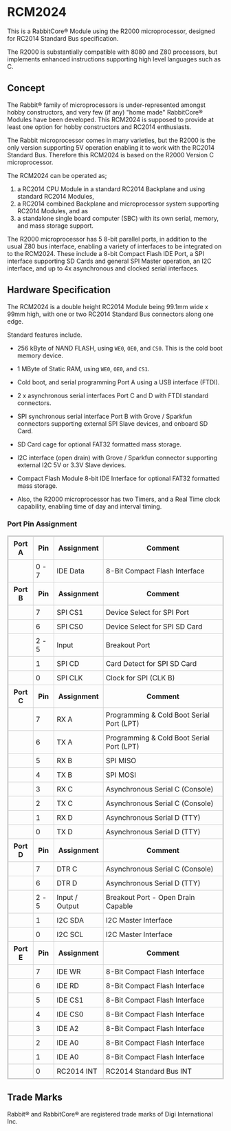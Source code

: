 # RCM2024

This is a RabbitCore® Module using the R2000 microprocessor, designed for RC2014 Standard Bus specification.

The R2000 is substantially compatible with 8080 and Z80 processors, but implements enhanced instructions supporting high level languages such as C.

## Concept

The Rabbit® family of microprocessors is under-represented amongst hobby constructors, and very few (if any) "home made" RabbitCore® Modules have been developed. This RCM2024 is supposed to provide at least one option for hobby constructors and RC2014 enthusiasts.

The Rabbit microprocessor comes in many varieties, but the R2000 is the only version supporting 5V operation enabling it to work with the RC2014 Standard Bus. Therefore this RCM2024 is based on the R2000 Version C microprocessor.

The RCM2024 can be operated as;

 1. a RC2014 CPU Module in a standard RC2014 Backplane and using standard RC2014 Modules,
 2. a RC2014 combined Backplane and microprocessor system supporting RC2014 Modules, and as
 3. a standalone single board computer (SBC) with its own serial, memory, and mass storage support.

The R2000 microprocessor has 5 8-bit parallel ports, in addition to the usual Z80 bus interface, enabling a variety of interfaces to be integrated on to the RCM2024. These include a 8-bit Compact Flash IDE Port, a SPI interface supporting SD Cards and general SPI Master operation, an I2C interface, and up to 4x asynchronous and clocked serial interfaces.

## Hardware Specification

The RCM2024 is a double height RC2014 Module being 99.1mm wide x 99mm high, with one or two RC2014 Standard Bus connectors along one edge.

Standard features include.

- 256 kByte of NAND FLASH, using `WE0`, `OE0`, and `CS0`. This is the cold boot memory device.
- 1 MByte of Static RAM, using `WE0`, `OE0`, and `CS1`.

- Cold boot, and serial programming Port A using a USB interface (FTDI).
- 2 x asynchronous serial interfaces Port C and D with FTDI standard connectors.

- SPI synchronous serial interface Port B with Grove / Sparkfun connectors supporting external SPI Slave devices, and onboard SD Card.
- SD Card cage for optional FAT32 formatted mass storage.

- I2C interface (open drain) with Grove / Sparkfun connector supporting external I2C 5V or 3.3V Slave devices.

- Compact Flash Module 8-bit IDE Interface for optional FAT32 formatted mass storage.

- Also, the R2000 microprocessor has two Timers, and a Real Time clock capability, enabling time of day and interval timing.

### Port Pin Assignment

<div>
<table style="border: 2px solid #cccccc;">
<tbody>
<tr>
<th style="border: 1px solid #cccccc; padding: 6px;">Port A</th>
<th style="border: 1px solid #cccccc; padding: 6px;">Pin</th>
<th style="border: 1px solid #cccccc; padding: 6px;">Assignment</th>
<th style="border: 1px solid #cccccc; padding: 6px;">Comment</th>
</tr>
<tr>
<td style="border: 1px solid #cccccc; padding: 6px;"></td>
<td style="border: 1px solid #cccccc; padding: 6px;">0 - 7</td>
<td style="border: 1px solid #cccccc; padding: 6px;">IDE Data</td>
<td style="border: 1px solid #cccccc; padding: 6px;">8-Bit Compact Flash Interface</td>
</tr>
<tr>
<th style="border: 1px solid #cccccc; padding: 6px;">Port B</th>
<th style="border: 1px solid #cccccc; padding: 6px;">Pin</th>
<th style="border: 1px solid #cccccc; padding: 6px;">Assignment</th>
<th style="border: 1px solid #cccccc; padding: 6px;">Comment</th>
</tr>
<tr>
<td style="border: 1px solid #cccccc; padding: 6px;"></td>
<td style="border: 1px solid #cccccc; padding: 6px;">7</td>
<td style="border: 1px solid #cccccc; padding: 6px;">SPI CS1</td>
<td style="border: 1px solid #cccccc; padding: 6px;">Device Select for SPI Port</td>
</tr>
<tr>
<td style="border: 1px solid #cccccc; padding: 6px;"></td>
<td style="border: 1px solid #cccccc; padding: 6px;">6</td>
<td style="border: 1px solid #cccccc; padding: 6px;">SPI CS0</td>
<td style="border: 1px solid #cccccc; padding: 6px;">Device Select for SPI SD Card</td>
</tr>
<tr>
<td style="border: 1px solid #cccccc; padding: 6px;"></td>
<td style="border: 1px solid #cccccc; padding: 6px;">2 - 5</td>
<td style="border: 1px solid #cccccc; padding: 6px;">Input</td>
<td style="border: 1px solid #cccccc; padding: 6px;">Breakout Port</td>
</tr>
<tr>
<td style="border: 1px solid #cccccc; padding: 6px;"></td>
<td style="border: 1px solid #cccccc; padding: 6px;">1</td>
<td style="border: 1px solid #cccccc; padding: 6px;">SPI CD</td>
<td style="border: 1px solid #cccccc; padding: 6px;">Card Detect for SPI SD Card</td>
</tr>
<tr>
<td style="border: 1px solid #cccccc; padding: 6px;"></td>
<td style="border: 1px solid #cccccc; padding: 6px;">0</td>
<td style="border: 1px solid #cccccc; padding: 6px;">SPI CLK</td>
<td style="border: 1px solid #cccccc; padding: 6px;">Clock for SPI (CLK B)</td>
</tr>
<tr>
<th style="border: 1px solid #cccccc; padding: 6px;">Port C</th>
<th style="border: 1px solid #cccccc; padding: 6px;">Pin</th>
<th style="border: 1px solid #cccccc; padding: 6px;">Assignment</th>
<th style="border: 1px solid #cccccc; padding: 6px;">Comment</th>
</tr>
<tr>
<td style="border: 1px solid #cccccc; padding: 6px;"></td>
<td style="border: 1px solid #cccccc; padding: 6px;">7</td>
<td style="border: 1px solid #cccccc; padding: 6px;">RX A</td>
<td style="border: 1px solid #cccccc; padding: 6px;">Programming & Cold Boot Serial Port (LPT)</td>
</tr>
<tr>
<td style="border: 1px solid #cccccc; padding: 6px;"></td>
<td style="border: 1px solid #cccccc; padding: 6px;">6</td>
<td style="border: 1px solid #cccccc; padding: 6px;">TX A</td>
<td style="border: 1px solid #cccccc; padding: 6px;">Programming & Cold Boot Serial Port (LPT)</td>
</tr>
<tr>
<td style="border: 1px solid #cccccc; padding: 6px;"></td>
<td style="border: 1px solid #cccccc; padding: 6px;">5</td>
<td style="border: 1px solid #cccccc; padding: 6px;">RX B</td>
<td style="border: 1px solid #cccccc; padding: 6px;">SPI MISO </td>
</tr>
<tr>
<td style="border: 1px solid #cccccc; padding: 6px;"></td>
<td style="border: 1px solid #cccccc; padding: 6px;">4</td>
<td style="border: 1px solid #cccccc; padding: 6px;">TX B</td>
<td style="border: 1px solid #cccccc; padding: 6px;">SPI MOSI</td>
</tr>
<tr>
<td style="border: 1px solid #cccccc; padding: 6px;"></td>
<td style="border: 1px solid #cccccc; padding: 6px;">3</td>
<td style="border: 1px solid #cccccc; padding: 6px;">RX C</td>
<td style="border: 1px solid #cccccc; padding: 6px;">Asynchronous Serial C (Console)</td>
</tr>
<tr>
<td style="border: 1px solid #cccccc; padding: 6px;"></td>
<td style="border: 1px solid #cccccc; padding: 6px;">2</td>
<td style="border: 1px solid #cccccc; padding: 6px;">TX C</td>
<td style="border: 1px solid #cccccc; padding: 6px;">Asynchronous Serial C (Console)</td>
</tr>
<tr>
<td style="border: 1px solid #cccccc; padding: 6px;"></td>
<td style="border: 1px solid #cccccc; padding: 6px;">1</td>
<td style="border: 1px solid #cccccc; padding: 6px;">RX D</td>
<td style="border: 1px solid #cccccc; padding: 6px;">Asynchronous Serial D (TTY)</td>
</tr>
<tr>
<td style="border: 1px solid #cccccc; padding: 6px;"></td>
<td style="border: 1px solid #cccccc; padding: 6px;">0</td>
<td style="border: 1px solid #cccccc; padding: 6px;">TX D</td>
<td style="border: 1px solid #cccccc; padding: 6px;">Asynchronous Serial D (TTY)</td>
</tr>
<tr>
<th style="border: 1px solid #cccccc; padding: 6px;">Port D</th>
<th style="border: 1px solid #cccccc; padding: 6px;">Pin</th>
<th style="border: 1px solid #cccccc; padding: 6px;">Assignment</th>
<th style="border: 1px solid #cccccc; padding: 6px;">Comment</th>
</tr>
<tr>
<td style="border: 1px solid #cccccc; padding: 6px;"></td>
<td style="border: 1px solid #cccccc; padding: 6px;">7</td>
<td style="border: 1px solid #cccccc; padding: 6px;">DTR C</td>
<td style="border: 1px solid #cccccc; padding: 6px;">Asynchronous Serial C (Console)</td>
</tr>
<tr>
<td style="border: 1px solid #cccccc; padding: 6px;"></td>
<td style="border: 1px solid #cccccc; padding: 6px;">6</td>
<td style="border: 1px solid #cccccc; padding: 6px;">DTR D</td>
<td style="border: 1px solid #cccccc; padding: 6px;">Asynchronous Serial D (TTY)</td>
</tr>
<tr>
<td style="border: 1px solid #cccccc; padding: 6px;"></td>
<td style="border: 1px solid #cccccc; padding: 6px;">2 - 5</td>
<td style="border: 1px solid #cccccc; padding: 6px;">Input / Output</td>
<td style="border: 1px solid #cccccc; padding: 6px;">Breakout Port - Open Drain Capable</td>
</tr>
<tr>
<td style="border: 1px solid #cccccc; padding: 6px;"></td>
<td style="border: 1px solid #cccccc; padding: 6px;">1</td>
<td style="border: 1px solid #cccccc; padding: 6px;">I2C SDA</td>
<td style="border: 1px solid #cccccc; padding: 6px;">I2C Master Interface</td>
</tr>
<tr>
<td style="border: 1px solid #cccccc; padding: 6px;"></td>
<td style="border: 1px solid #cccccc; padding: 6px;">0</td>
<td style="border: 1px solid #cccccc; padding: 6px;">I2C SCL</td>
<td style="border: 1px solid #cccccc; padding: 6px;">I2C Master Interface</td>
</tr>
<tr>
<th style="border: 1px solid #cccccc; padding: 6px;">Port E</th>
<th style="border: 1px solid #cccccc; padding: 6px;">Pin</th>
<th style="border: 1px solid #cccccc; padding: 6px;">Assignment</th>
<th style="border: 1px solid #cccccc; padding: 6px;">Comment</th>
</tr>
<tr>
<td style="border: 1px solid #cccccc; padding: 6px;"></td>
<td style="border: 1px solid #cccccc; padding: 6px;">7</td>
<td style="border: 1px solid #cccccc; padding: 6px;">IDE WR</td>
<td style="border: 1px solid #cccccc; padding: 6px;">8-Bit Compact Flash Interface</td>
</tr>
<tr>
<td style="border: 1px solid #cccccc; padding: 6px;"></td>
<td style="border: 1px solid #cccccc; padding: 6px;">6</td>
<td style="border: 1px solid #cccccc; padding: 6px;">IDE RD</td>
<td style="border: 1px solid #cccccc; padding: 6px;">8-Bit Compact Flash Interface</td>
</tr>
<tr>
<td style="border: 1px solid #cccccc; padding: 6px;"></td>
<td style="border: 1px solid #cccccc; padding: 6px;">5</td>
<td style="border: 1px solid #cccccc; padding: 6px;">IDE CS1</td>
<td style="border: 1px solid #cccccc; padding: 6px;">8-Bit Compact Flash Interface</td>
</tr>
<tr>
<td style="border: 1px solid #cccccc; padding: 6px;"></td>
<td style="border: 1px solid #cccccc; padding: 6px;">4</td>
<td style="border: 1px solid #cccccc; padding: 6px;">IDE CS0</td>
<td style="border: 1px solid #cccccc; padding: 6px;">8-Bit Compact Flash Interface</td>
</tr>
<tr>
<td style="border: 1px solid #cccccc; padding: 6px;"></td>
<td style="border: 1px solid #cccccc; padding: 6px;">3</td>
<td style="border: 1px solid #cccccc; padding: 6px;">IDE A2</td>
<td style="border: 1px solid #cccccc; padding: 6px;">8-Bit Compact Flash Interface</td>
</tr>
<tr>
<td style="border: 1px solid #cccccc; padding: 6px;"></td>
<td style="border: 1px solid #cccccc; padding: 6px;">2</td>
<td style="border: 1px solid #cccccc; padding: 6px;">IDE A0</td>
<td style="border: 1px solid #cccccc; padding: 6px;">8-Bit Compact Flash Interface</td>
</tr>
<tr>
<td style="border: 1px solid #cccccc; padding: 6px;"></td>
<td style="border: 1px solid #cccccc; padding: 6px;">1</td>
<td style="border: 1px solid #cccccc; padding: 6px;">IDE A0</td>
<td style="border: 1px solid #cccccc; padding: 6px;">8-Bit Compact Flash Interface</td>
</tr>
<tr>
<td style="border: 1px solid #cccccc; padding: 6px;"></td>
<td style="border: 1px solid #cccccc; padding: 6px;">0</td>
<td style="border: 1px solid #cccccc; padding: 6px;">RC2014 INT</td>
<td style="border: 1px solid #cccccc; padding: 6px;">RC2014 Standard Bus INT</td>
</tr>
</tbody>
</table>
</div>


## Trade Marks

Rabbit® and RabbitCore® are registered trade marks of Digi International Inc.
